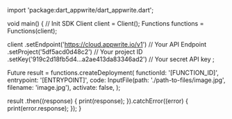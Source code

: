 import 'package:dart_appwrite/dart_appwrite.dart';

void main() { // Init SDK
  Client client = Client();
  Functions functions = Functions(client);

  client
    .setEndpoint('https://cloud.appwrite.io/v1') // Your API Endpoint
    .setProject('5df5acd0d48c2') // Your project ID
    .setKey('919c2d18fb5d4...a2ae413da83346ad2') // Your secret API key
  ;

  Future result = functions.createDeployment(
    functionId: '[FUNCTION_ID]',
    entrypoint: '[ENTRYPOINT]',
    code: InputFile(path: './path-to-files/image.jpg', filename: 'image.jpg'),
    activate: false,
  );

  result
    .then((response) {
      print(response);
    }).catchError((error) {
      print(error.response);
  });
}